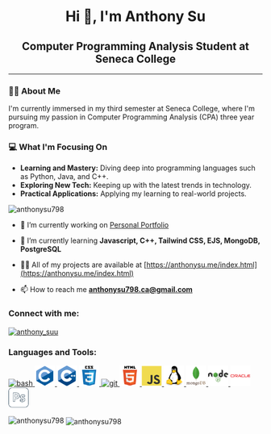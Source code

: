 <h1 align="center">Hi 👋, I'm Anthony Su</h1>
<h2 align="center">Computer Programming Analysis Student at Seneca College</h2>

---

### 🙋‍♂️ About Me
I'm currently immersed in my third semester at Seneca College, where I'm pursuing my passion in Computer Programming Analysis (CPA) three year program. 

### 💻 What I'm Focusing On
- **Learning and Mastery:** Diving deep into programming languages such as Python, Java, and C++. 
- **Exploring New Tech:** Keeping up with the latest trends in technology.
- **Practical Applications:** Applying my learning to real-world projects.

<p align="left"> <img src="https://komarev.com/ghpvc/?username=anthonysu798&label=Profile%20views&color=0e75b6&style=flat" alt="anthonysu798" /> </p>

- 🔭 I’m currently working on [Personal Portfolio](https://anthonysu.me/)

- 🌱 I’m currently learning **Javascript, C++, Tailwind CSS, EJS, MongoDB, PostgreSQL**

- 👨‍💻 All of my projects are available at [https://anthonysu.me/index.html](https://anthonysu.me/index.html)

- 📫 How to reach me **anthonysu798.ca@gmail.com**

<h3 align="left">Connect with me:</h3>
<p align="left">
<a href="https://instagram.com/anthony_suu" target="blank"><img align="center" src="https://raw.githubusercontent.com/rahuldkjain/github-profile-readme-generator/master/src/images/icons/Social/instagram.svg" alt="anthony_suu" height="30" width="40" /></a>
</p>

<h3 align="left">Languages and Tools:</h3>
<p align="left"> <a href="https://www.gnu.org/software/bash/" target="_blank" rel="noreferrer"> <img src="https://www.vectorlogo.zone/logos/gnu_bash/gnu_bash-icon.svg" alt="bash" width="40" height="40"/> </a> <a href="https://www.cprogramming.com/" target="_blank" rel="noreferrer"> <img src="https://raw.githubusercontent.com/devicons/devicon/master/icons/c/c-original.svg" alt="c" width="40" height="40"/> </a> <a href="https://www.w3schools.com/cpp/" target="_blank" rel="noreferrer"> <img src="https://raw.githubusercontent.com/devicons/devicon/master/icons/cplusplus/cplusplus-original.svg" alt="cplusplus" width="40" height="40"/> </a> <a href="https://www.w3schools.com/css/" target="_blank" rel="noreferrer"> <img src="https://raw.githubusercontent.com/devicons/devicon/master/icons/css3/css3-original-wordmark.svg" alt="css3" width="40" height="40"/> </a> <a href="https://git-scm.com/" target="_blank" rel="noreferrer"> <img src="https://www.vectorlogo.zone/logos/git-scm/git-scm-icon.svg" alt="git" width="40" height="40"/> </a> <a href="https://www.w3.org/html/" target="_blank" rel="noreferrer"> <img src="https://raw.githubusercontent.com/devicons/devicon/master/icons/html5/html5-original-wordmark.svg" alt="html5" width="40" height="40"/> </a> <a href="https://developer.mozilla.org/en-US/docs/Web/JavaScript" target="_blank" rel="noreferrer"> <img src="https://raw.githubusercontent.com/devicons/devicon/master/icons/javascript/javascript-original.svg" alt="javascript" width="40" height="40"/> </a> <a href="https://www.linux.org/" target="_blank" rel="noreferrer"> <img src="https://raw.githubusercontent.com/devicons/devicon/master/icons/linux/linux-original.svg" alt="linux" width="40" height="40"/> </a> <a href="https://www.mongodb.com/" target="_blank" rel="noreferrer"> <img src="https://raw.githubusercontent.com/devicons/devicon/master/icons/mongodb/mongodb-original-wordmark.svg" alt="mongodb" width="40" height="40"/> </a> <a href="https://nodejs.org" target="_blank" rel="noreferrer"> <img src="https://raw.githubusercontent.com/devicons/devicon/master/icons/nodejs/nodejs-original-wordmark.svg" alt="nodejs" width="40" height="40"/> </a> <a href="https://www.oracle.com/" target="_blank" rel="noreferrer"> <img src="https://raw.githubusercontent.com/devicons/devicon/master/icons/oracle/oracle-original.svg" alt="oracle" width="40" height="40"/> </a> <a href="https://www.photoshop.com/en" target="_blank" rel="noreferrer"> <img src="https://raw.githubusercontent.com/devicons/devicon/master/icons/photoshop/photoshop-line.svg" alt="photoshop" width="40" height="40"/> </a> </p>

<p><img align="left" src="https://github-readme-stats.vercel.app/api/top-langs?username=anthonysu798&show_icons=true&locale=en&layout=compact" alt="anthonysu798" /></p>

<p>&nbsp;<img align="center" src="https://github-readme-stats.vercel.app/api?username=anthonysu798&show_icons=true&locale=en" alt="anthonysu798" /></p>
